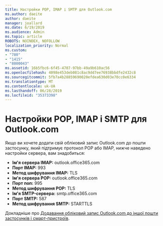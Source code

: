 ```yaml
---
title: Настройки POP, IMAP і SMTP для Outlook.com
ms.author: daeite
author: daeite
manager: joallard
ms.date: 6/19/2019
ms.audience: Admin
ms.topic: article
ROBOTS: NOINDEX, NOFOLLOW
localization_priority: Normal
ms.custom:
- "780"
- "1415"
- "8000043"
ms.assetid: 16b5fbc6-6f45-4707-97bb-49a9b610ac56
ms.openlocfilehash: 4098e453deb081c8ac9dd7ee76938bbdfe2432c8
ms.sourcegitcommit: 5fb7a4b28859690020efdea630d03e70cc0e6334
ms.translationtype: MT
ms.contentlocale: uk-UA
ms.lasthandoff: 06/28/2019
ms.locfileid: "35373398"
---
```

# <a name="pop-imap-and-smtp-settings-for-outlookcom"></a>Настройки POP, IMAP і SMTP для Outlook.com

Якщо ви хочете додати свій обліковий запис Outlook.com до пошти застосунку, який підтримує протокол POP або IMAP, нижче наведено настройки сервера, вам знадобиться:
  
- **Ім'я сервера IMAP:** outlook.office365.com
- **Порт IMAP:** 993
- **Метод шифрування IMAP:** TLS
- **Ім'я сервера POP:** outlook.office365.com  
- **Порт поп:** 995  
- **Метод шифрування POP:** TLS  
- **Ім'я SMTP-сервера:** smtp.office365.com
- **Порт SMTP:** 587
- **Метод шифрування SMTP:** STARTTLS

Докладніше про [Додавання обліковий запис Outlook.com до іншої пошти застосунків і смарт-пристроїв](https://support.office.com/article/73f3b178-0009-41ae-aab1-87b80fa94970).